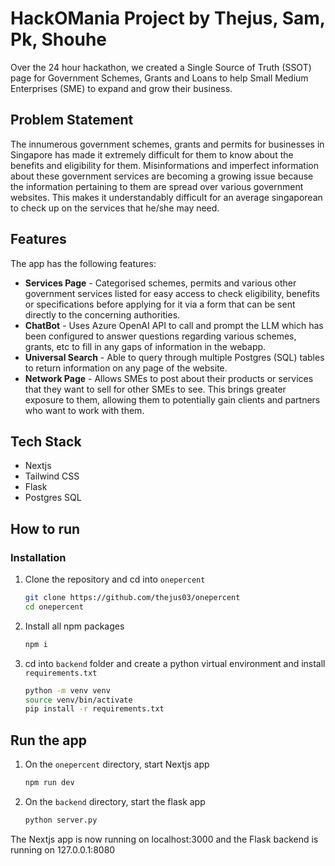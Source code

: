 # HackOMania Project by Thejus, Sam, Pk, Shouhe
Over the 24 hour hackathon, we created a Single Source of Truth (SSOT) page for Government Schemes, Grants and Loans to help Small Medium Enterprises (SME) to expand and grow their business. 

## Problem Statement
The innumerous government schemes, grants and permits for businesses in Singapore has made it extremely difficult for them to know about the benefits and eligibility for them. Misinformations and imperfect information about these government services are becoming a 
growing issue because the information pertaining to them are spread over various government websites. This makes it understandably difficult for an average singaporean to check up on the services that he/she may need.

## Features
The app has the following features:
- **Services Page** - Categorised schemes, permits and various other government services listed for easy access to check eligibility, benefits or specifications before applying for it via a form that can be sent directly to the concerning authorities.
- **ChatBot** - Uses Azure OpenAI API to call and prompt the LLM which has been configured to answer questions regarding various schemes, grants, etc to fill in any gaps of information in the webapp.
- **Universal Search** - Able to query through multiple Postgres (SQL) tables to return information on any page of the website.
- **Network Page** - Allows SMEs to post about their products or services that they want to sell for other SMEs to see. This brings greater exposure to them, allowing them to potentially gain clients and partners who want to work with them.

## Tech Stack
- Nextjs
- Tailwind CSS
- Flask
- Postgres SQL

## How to run
### Installation
1. Clone the repository and cd into `onepercent`
   ```bash
   git clone https://github.com/thejus03/onepercent
   cd onepercent
   ```
2. Install all npm packages
   ```bash
   npm i 
   ```
3. cd into `backend` folder and create a python virtual environment and install `requirements.txt`
   ```bash
   python -m venv venv
   source venv/bin/activate
   pip install -r requirements.txt
   ```
## Run the app
1. On the `onepercent` directory, start Nextjs app
   ```bash
   npm run dev
   ```
2. On the `backend` directory, start the flask app
   ```bash
   python server.py
   ```
The Nextjs app is now running on localhost:3000 and the Flask backend is running on 127.0.0.1:8080
